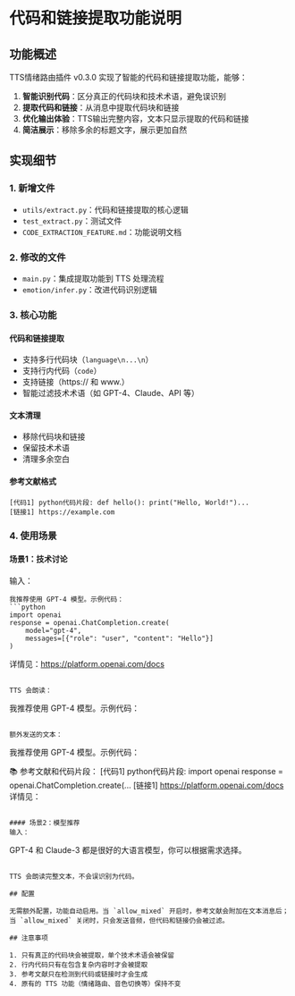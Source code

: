 # 代码和链接提取功能说明

## 功能概述

TTS情绪路由插件 v0.3.0 实现了智能的代码和链接提取功能，能够：

1. **智能识别代码**：区分真正的代码块和技术术语，避免误识别
2. **提取代码和链接**：从消息中提取代码块和链接
3. **优化输出体验**：TTS输出完整内容，文本只显示提取的代码和链接
4. **简洁展示**：移除多余的标题文字，展示更加自然

## 实现细节

### 1. 新增文件
- `utils/extract.py`：代码和链接提取的核心逻辑
- `test_extract.py`：测试文件
- `CODE_EXTRACTION_FEATURE.md`：功能说明文档

### 2. 修改的文件
- `main.py`：集成提取功能到 TTS 处理流程
- `emotion/infer.py`：改进代码识别逻辑

### 3. 核心功能

#### 代码和链接提取
- 支持多行代码块（```language\n...\n```）
- 支持行内代码（`code`）
- 支持链接（https:// 和 www.）
- 智能过滤技术术语（如 GPT-4、Claude、API 等）

#### 文本清理
- 移除代码块和链接
- 保留技术术语
- 清理多余空白

#### 参考文献格式
```
[代码1] python代码片段: def hello(): print("Hello, World!")...
[链接1] https://example.com
```

### 4. 使用场景

#### 场景1：技术讨论
输入：
```
我推荐使用 GPT-4 模型。示例代码：
```python
import openai
response = openai.ChatCompletion.create(
    model="gpt-4",
    messages=[{"role": "user", "content": "Hello"}]
)
```
详情见：https://platform.openai.com/docs
```

TTS 会朗读：
```
我推荐使用 GPT-4 模型。示例代码：
```

额外发送的文本：
```
我推荐使用 GPT-4 模型。示例代码：

📚 参考文献和代码片段：
[代码1] python代码片段: import openai response = openai.ChatCompletion.create(...
[链接1] https://platform.openai.com/docs
详情见：
```

#### 场景2：模型推荐
输入：
```
GPT-4 和 Claude-3 都是很好的大语言模型，你可以根据需求选择。
```

TTS 会朗读完整文本，不会误识别为代码。

## 配置

无需额外配置，功能自动启用。当 `allow_mixed` 开启时，参考文献会附加在文本消息后；当 `allow_mixed` 关闭时，只会发送音频，但代码和链接仍会被过滤。

## 注意事项

1. 只有真正的代码块会被提取，单个技术术语会被保留
2. 行内代码只有在包含复杂内容时才会被提取
3. 参考文献只在检测到代码或链接时才会生成
4. 原有的 TTS 功能（情绪路由、音色切换等）保持不变